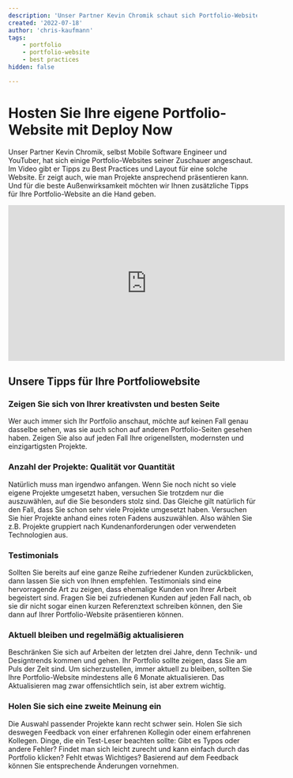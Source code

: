 ```yaml
---
description: 'Unser Partner Kevin Chromik schaut sich Portfolio-Websites seiner Zuschauer an und gibt Tipps zu Best Practices und Layout'
created: '2022-07-18'
author: 'chris-kaufmann'
tags:
    - portfolio
    - portfolio-website
    - best practices
hidden: false

---
```

# Hosten Sie Ihre eigene Portfolio-Website mit Deploy Now
Unser Partner Kevin Chromik, selbst Mobile Software Engineer und YouTuber, hat sich einige Portfolio-Websites seiner Zuschauer angeschaut. Im Video gibt er Tipps zu Best Practices und Layout für eine solche Website. 
Er zeigt auch, wie man Projekte ansprechend präsentieren kann. 
Und für die beste Außenwirksamkeit möchten wir Ihnen zusätzliche Tipps für Ihre Portfolio-Website an die Hand geben.


<iframe width="560" height="315" src="https://www.youtube-nocookie.com/embed/5SZqFbLI4DM" 
title="YouTube video player" frameborder="0" allow="accelerometer; autoplay; clipboard-write; 
encrypted-media; gyroscope; picture-in-picture" allowfullscreen></iframe>


## Unsere Tipps für Ihre Portfoliowebsite
### Zeigen Sie sich von Ihrer kreativsten und besten Seite
Wer auch immer sich Ihr Portfolio anschaut, möchte auf keinen Fall genau dasselbe sehen, was sie auch schon auf anderen Portfolio-Seiten gesehen haben. Zeigen Sie also auf jeden Fall Ihre origenellsten, modernsten und einzigartigsten Projekte.

### Anzahl der Projekte: Qualität vor Quantität
Natürlich muss man irgendwo anfangen. Wenn Sie noch nicht so viele eigene Projekte umgesetzt haben, versuchen Sie trotzdem nur die auszuwählen, auf die Sie besonders stolz sind. Das Gleiche gilt natürlich für den Fall, dass Sie schon sehr viele Projekte umgesetzt haben. Versuchen Sie hier Projekte anhand eines roten Fadens auszuwählen. Also wählen Sie z.B. Projekte gruppiert nach Kundenanforderungen oder verwendeten Technologien aus.

### Testimonials
Sollten Sie bereits auf eine ganze Reihe zufriedener Kunden zurückblicken, dann lassen Sie sich von Ihnen empfehlen. Testimonials sind eine hervorragende Art zu zeigen, dass ehemalige Kunden von Ihrer Arbeit begeistert sind. Fragen Sie bei zufriedenen Kunden auf jeden Fall nach, ob sie dir nicht sogar einen kurzen Referenztext schreiben können, den Sie dann auf Ihrer Portfolio-Website präsentieren können.

### Aktuell bleiben und regelmäßig aktualisieren
Beschränken Sie sich auf Arbeiten der letzten drei Jahre, denn Technik- und Designtrends kommen und gehen. Ihr Portfolio sollte zeigen, dass Sie am Puls der Zeit sind. Um sicherzustellen, immer aktuell zu bleiben, sollten Sie Ihre Portfolio-Website mindestens alle 6 Monate aktualisieren. Das Aktualisieren mag zwar offensichtlich sein, ist aber extrem wichtig.

### Holen Sie sich eine zweite Meinung ein
Die Auswahl passender Projekte kann recht schwer sein. Holen Sie sich deswegen Feedback von einer erfahrenen Kollegin oder einem erfahrenen Kollegen.
Dinge, die ein Test-Leser beachten sollte:
Gibt es Typos oder andere Fehler?
Findet man sich leicht zurecht und kann einfach durch das Portfolio klicken?
Fehlt etwas Wichtiges?
Basierend auf dem Feedback können Sie entsprechende Änderungen vornehmen.




